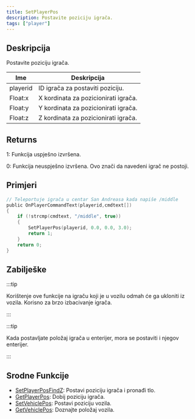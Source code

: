 ```yaml
---
title: SetPlayerPos
description: Postavite poziciju igrača.
tags: ["player"]
---
```


## Deskripcija

Postavite poziciju igrača.

| Ime      | Deskripcija                          |
| -------- | ------------------------------------ |
| playerid | ID igrača za postaviti poziciju.     |
| Float:x  | X kordinata za pozicionirati igrača. |
| Float:y  | Y kordinata za pozicionirati igrača. |
| Float:z  | Z kordinata za pozicionirati igrača. |

## Returns

1: Funkcija uspješno izvršena.

0: Funkcija neuspješno izvršena. Ovo znači da navedeni igrač ne postoji.

## Primjeri

```c
// Teleportuje igrača u centar San Andreasa kada napiše /middle
public OnPlayerCommandText(playerid,cmdtext[])
{
    if (!strcmp(cmdtext, "/middle", true))
    {
        SetPlayerPos(playerid, 0.0, 0.0, 3.0);
        return 1;
    }
    return 0;
}
```

## Zabilješke

:::tip

Korištenje ove funkcije na igraču koji je u vozilu odmah će ga ukloniti iz vozila. Korisno za brzo izbacivanje igrača.

:::

:::tip

Kada postavljate položaj igrača u enterijer, mora se postaviti i njegov enterijer.

:::

## Srodne Funkcije

- [SetPlayerPosFindZ](SetPlayerPosFindZ): Postavi poziciju igrača i pronađi tlo.
- [GetPlayerPos](GetPlayerPos): Dobij poziciju igrača.
- [SetVehiclePos](SetVehiclePos): Postavi poziciju vozila.
- [GetVehiclePos](GetVehiclePos): Doznajte položaj vozila.
